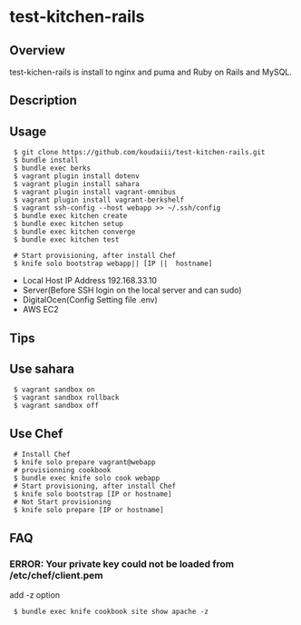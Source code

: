 test-kitchen-rails
==================


Overview
------

test-kichen-rails is install to nginx and puma and Ruby on Rails and MySQL.

Description
------

Usage
------

```
 $ git clone https://github.com/koudaiii/test-kitchen-rails.git
 $ bundle install
 $ bundle exec berks
 $ vagrant plugin install dotenv
 $ vagrant plugin install sahara
 $ vagrant plugin install vagrant-omnibus
 $ vagrant plugin install vagrant-berkshelf
 $ vagrant ssh-config --host webapp >> ~/.ssh/config
 $ bundle exec kitchen create
 $ bundle exec kitchen setup
 $ bundle exec kitchen converge
 $ bundle exec kitchen test
```

```
 # Start provisioning, after install Chef
 $ knife solo bootstrap webapp|| [IP ||  hostname]
```

* Local Host IP Address 192.168.33.10
* Server(Before SSH login on the local server and can sudo)
* DigitalOcen(Config Setting file .env)
* AWS EC2

Tips
------

## Use sahara

```
 $ vagrant sandbox on
 $ vagrant sandbox rollback
 $ vagrant sandbox off
```

## Use Chef

```
 # Install Chef
 $ knife solo prepare vagrant@webapp
 # provisionning cookbook
 $ bundle exec knife solo cook webapp
 # Start provisioning, after install Chef
 $ knife solo bootstrap [IP or hostname]
 # Not Start provisioning
 $ knife solo prepare [IP or hostname]
```

FAQ
------

### ERROR: Your private key could not be loaded from /etc/chef/client.pem

add -z option

```
 $ bundle exec knife cookbook site show apache -z
```
